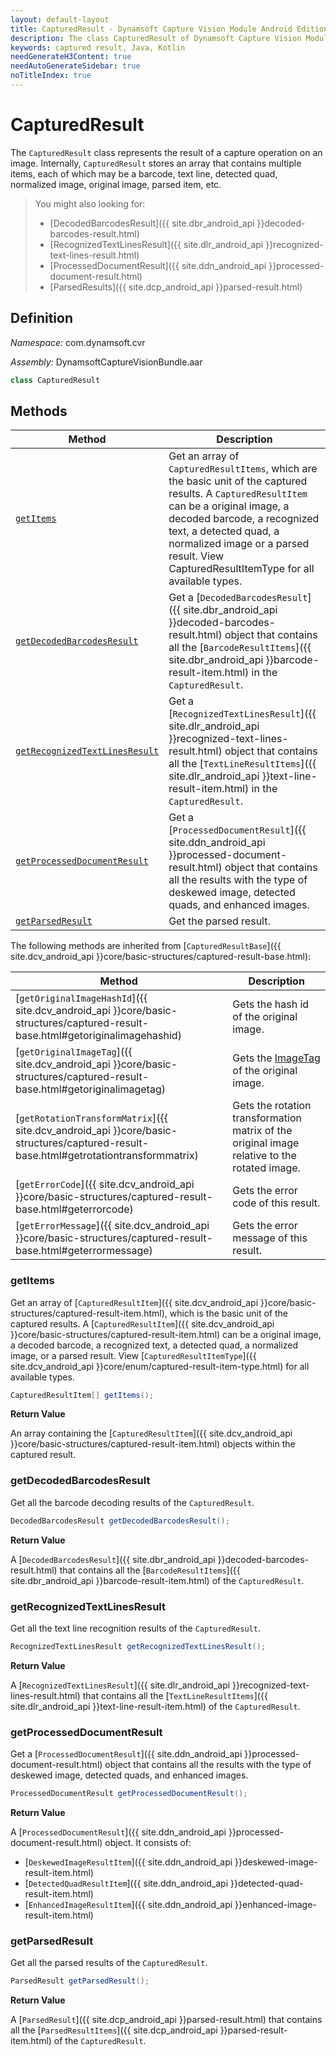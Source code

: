 ```yaml
---
layout: default-layout
title: CapturedResult - Dynamsoft Capture Vision Module Android Edition API Reference
description: The class CapturedResult of Dynamsoft Capture Vision Module represents the result of a capture operation on an image, which contains multiple items such as barcode, text line, detected quad, normalized image, original image, parsed item, etc.
keywords: captured result, Java, Kotlin
needGenerateH3Content: true
needAutoGenerateSidebar: true
noTitleIndex: true
---
```


# CapturedResult

The `CapturedResult` class represents the result of a capture operation on an image. Internally, `CapturedResult` stores an array that contains multiple items, each of which may be a barcode, text line, detected quad, normalized image, original image, parsed item, etc.

> You might also looking for:
>
> - [DecodedBarcodesResult]({{ site.dbr_android_api }}decoded-barcodes-result.html)
> - [RecognizedTextLinesResult]({{ site.dlr_android_api }}recognized-text-lines-result.html)
> - [ProcessedDocumentResult]({{ site.ddn_android_api }}processed-document-result.html)
> - [ParsedResults]({{ site.dcp_android_api }}parsed-result.html)

## Definition

*Namespace:* com.dynamsoft.cvr

*Assembly:* DynamsoftCaptureVisionBundle.aar

```java
class CapturedResult
```

## Methods

| Method | Description |
| ------ | ----------- |
| [`getItems`](#getitems) | Get an array of `CapturedResultItems`, which are the basic unit of the captured results. A `CapturedResultItem` can be a original image, a decoded barcode, a recognized text, a detected quad, a normalized image or a parsed result. View CapturedResultItemType for all available types. |
| [`getDecodedBarcodesResult`](#getdecodedbarcodesresult) | Get a [`DecodedBarcodesResult`]({{ site.dbr_android_api }}decoded-barcodes-result.html) object that contains all the [`BarcodeResultItems`]({{ site.dbr_android_api }}barcode-result-item.html) in the `CapturedResult`. |
| [`getRecognizedTextLinesResult`](#getrecognizedtextlinesresult) | Get a [`RecognizedTextLinesResult`]({{ site.dlr_android_api }}recognized-text-lines-result.html) object that contains all the [`TextLineResultItems`]({{ site.dlr_android_api }}text-line-result-item.html) in the `CapturedResult`. |
| [`getProcessedDocumentResult`](#getprocesseddocumentresult) | Get a [`ProcessedDocumentResult`]({{ site.ddn_android_api }}processed-document-result.html) object that contains all the results with the type of deskewed image, detected quads, and enhanced images. |
| [`getParsedResult`](#getparsedresult) | Get the parsed result. |

The following methods are inherited from [`CapturedResultBase`]({{ site.dcv_android_api }}core/basic-structures/captured-result-base.html):

| Method | Description |
| ------ | ----------- |
| [`getOriginalImageHashId`]({{ site.dcv_android_api }}core/basic-structures/captured-result-base.html#getoriginalimagehashid) | Gets the hash id of the original image. |
| [`getOriginalImageTag`]({{ site.dcv_android_api }}core/basic-structures/captured-result-base.html#getoriginalimagetag) | Gets the [ImageTag](image-tag.md) of the original image. |
| [`getRotationTransformMatrix`]({{ site.dcv_android_api }}core/basic-structures/captured-result-base.html#getrotationtransformmatrix) | Gets the rotation transformation matrix of the original image relative to the rotated image. |
| [`getErrorCode`]({{ site.dcv_android_api }}core/basic-structures/captured-result-base.html#geterrorcode) | Gets the error code of this result. |
| [`getErrorMessage`]({{ site.dcv_android_api }}core/basic-structures/captured-result-base.html#geterrormessage) | Gets the error message of this result. |

### getItems

Get an array of [`CapturedResultItem`]({{ site.dcv_android_api }}core/basic-structures/captured-result-item.html), which is the basic unit of the captured results. A [`CapturedResultItem`]({{ site.dcv_android_api }}core/basic-structures/captured-result-item.html) can be a original image, a decoded barcode, a recognized text, a detected quad, a normalized image, or a parsed result. View [`CapturedResultItemType`]({{ site.dcv_android_api }}core/enum/captured-result-item-type.html) for all available types.

```java
CapturedResultItem[] getItems();
```

**Return Value**

An array containing the [`CapturedResultItem`]({{ site.dcv_android_api }}core/basic-structures/captured-result-item.html) objects within the captured result.

### getDecodedBarcodesResult

Get all the barcode decoding results of the `CapturedResult`.

```java
DecodedBarcodesResult getDecodedBarcodesResult();
```

**Return Value**

A [`DecodedBarcodesResult`]({{ site.dbr_android_api }}decoded-barcodes-result.html) that contains all the [`BarcodeResultItems`]({{ site.dbr_android_api }}barcode-result-item.html) of the `CapturedResult`.

### getRecognizedTextLinesResult

Get all the text line recognition results of the `CapturedResult`.

```java
RecognizedTextLinesResult getRecognizedTextLinesResult();
```

**Return Value**

A [`RecognizedTextLinesResult`]({{ site.dlr_android_api }}recognized-text-lines-result.html) that contains all the [`TextLineResultItems`]({{ site.dlr_android_api }}text-line-result-item.html) of the `CapturedResult`.

### getProcessedDocumentResult

Get a [`ProcessedDocumentResult`]({{ site.ddn_android_api }}processed-document-result.html) object that contains all the results with the type of deskewed image, detected quads, and enhanced images.

```java
ProcessedDocumentResult getProcessedDocumentResult();
```

**Return Value**

A [`ProcessedDocumentResult`]({{ site.ddn_android_api }}processed-document-result.html) object. It consists of:

- [`DeskewedImageResultItem`]({{ site.ddn_android_api }}deskewed-image-result-item.html)
- [`DetectedQuadResultItem`]({{ site.ddn_android_api }}detected-quad-result-item.html)
- [`EnhancedImageResultItem`]({{ site.ddn_android_api }}enhanced-image-result-item.html)

### getParsedResult

Get all the parsed results of the `CapturedResult`.

```java
ParsedResult getParsedResult();
```

**Return Value**

A [`ParsedResult`]({{ site.dcp_android_api }}parsed-result.html) that contains all the [`ParsedResultItems`]({{ site.dcp_android_api }}parsed-result-item.html) of the `CapturedResult`.
